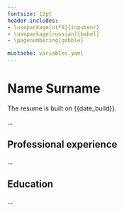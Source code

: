 ```yaml
---
fontsize: 12pt
header-includes:
- \usepackage[utf8]{inputenc}
- \usepackage[russian]{babel}
- \pagenumbering{gobble}

mustache: variables.yaml
---
```

# Name Surname

The resume is built on {{date_build}}.

...

## Professional experience

...

## Education

...

